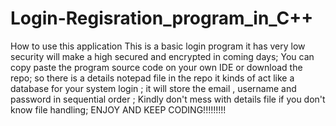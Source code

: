 # Login-Regisration_program_in_C++

How to use this application 
This is a basic login program it has very low security will make a high secured and encrypted in coming days;
You can copy paste the program source code on your own IDE or download the repo;
so there is a details notepad file in the repo it kinds of act like a database for your system login ;
it will store the email , username and password in sequential order ;
Kindly don't mess with details file if you don't know file handling;
ENJOY AND KEEP CODING!!!!!!!!!
